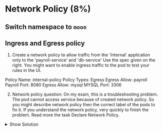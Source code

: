# Network Policy (8%)
## Switch namespace to `moon`
## Ingress and Egress policy



1. Create a network policy to allow traffic from the 'Internal' application only to the 'payroll-service' and 'db-service'
Use the spec given on the right. You might want to enable ingress traffic to the pod to test your rules in the UI.

Policy Name: internal-policy
Policy Types: Egress
Egress Allow: payroll
Payroll Port: 8080
Egress Allow: mysql
MYSQL Port: 3306

2. Network policy question: On my exam, this is a troubleshooting problem. The pod cannot access service because of created network policy. So you might describe network policy then the correct label of the pods to fix it. If you understand the network policy, very quickly to finish the problem. Read more the task Declare Network Policy.


<details><summary>Show Solution</summary>
<p>
￼
```

```
</p>
</details>